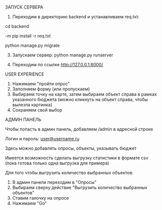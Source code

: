 ЗАПУСК СЕРВЕРА
1) Переходим в директорию backend и устанавливаем req.txt:

cd backend

-m pip install -r req.txt

python manage.py migrate

3) Запускаем сервер:
python manage.py runserver

4) Переходим по ссылке http://127.0.0.1:8000/


USER EXPERIENCE
1) Нажимаем "пройти опрос"
2) Заполняем форму (или пропускаем)
3) Выбираем точку на карте, затем выбираем объект справа в рамках указанного бюджета (можно кликнуть на объект справа, чтобы вылезла картинка)
4) Сохраняем свой выбор


АДМИН ПАНЕЛЬ

Чтобы попасть в админ панель, добавляем /admin в адресной строке

Логин и пароль: user@username.ru

Здесь можно добавлять опросы, объекты, указывать бюджет

Имеется возможность сделать выгрузку статистики в формате csv (пока готова только одна выгрузка для примера)

Для того чтобы выгрузить количество выбранных объектов:
1) В админ панели переходим в "Опросы"
2) Выбираем сверху действие "Выгрузить количество выбранных объектов"
3) Ставим галочку на опросе
4) Нажимаем "Go"
